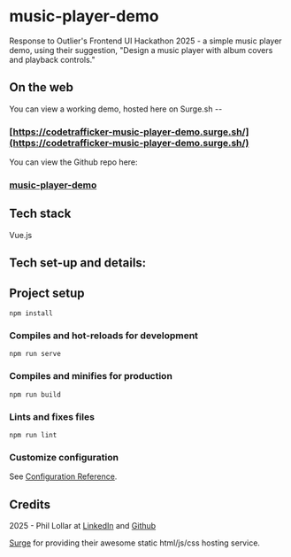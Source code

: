# music-player-demo
Response to Outlier's Frontend UI Hackathon 2025 - a simple music player demo, using their suggestion, "Design a music player with album covers and playback controls."

## On the web
You can view a working demo, hosted here on Surge.sh -- 
### [https://codetrafficker-music-player-demo.surge.sh/](https://codetrafficker-music-player-demo.surge.sh/)

You can view the Github repo here: 
### [music-player-demo](https://github.com/CodeTrafficker/music-player-demo)


## Tech stack
Vue.js<br />




## Tech set-up and details:
## Project setup
```
npm install
```

### Compiles and hot-reloads for development
```
npm run serve
```

### Compiles and minifies for production
```
npm run build
```

### Lints and fixes files
```
npm run lint
```

### Customize configuration
See [Configuration Reference](https://cli.vuejs.org/config/).

## Credits
2025 - Phil Lollar at [LinkedIn](https://www.linkedin.com/in/phillollar/) and [Github](https://github.com/CodeTrafficker/) 

[Surge](https://surge.sh/) for providing their awesome static html/js/css hosting service.

